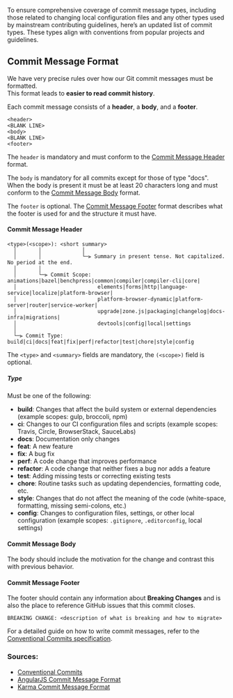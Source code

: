 To ensure comprehensive coverage of commit message types, including those related to changing local configuration files and any other types used by mainstream contributing guidelines, here’s an updated list of commit types. These types align with conventions from popular projects and guidelines.

## <a name="commit"></a> Commit Message Format

We have very precise rules over how our Git commit messages must be formatted.  
This format leads to **easier to read commit history**.

Each commit message consists of a **header**, a **body**, and a **footer**.

```
<header>
<BLANK LINE>
<body>
<BLANK LINE>
<footer>
```

The `header` is mandatory and must conform to the [Commit Message Header](#commit-header) format.

The `body` is mandatory for all commits except for those of type "docs".  
When the body is present it must be at least 20 characters long and must conform to the [Commit Message Body](#commit-body) format.

The `footer` is optional. The [Commit Message Footer](#commit-footer) format describes what the footer is used for and the structure it must have.

#### <a name="commit-header"></a>Commit Message Header

```
<type>(<scope>): <short summary>
  │       │             │
  │       │             └─⫸ Summary in present tense. Not capitalized. No period at the end.
  │       │
  │       └─⫸ Commit Scope: animations|bazel|benchpress|common|compiler|compiler-cli|core|
  │                          elements|forms|http|language-service|localize|platform-browser|
  │                          platform-browser-dynamic|platform-server|router|service-worker|
  │                          upgrade|zone.js|packaging|changelog|docs-infra|migrations|
  │                          devtools|config|local|settings
  │
  └─⫸ Commit Type: build|ci|docs|feat|fix|perf|refactor|test|chore|style|config
```

The `<type>` and `<summary>` fields are mandatory, the `(<scope>)` field is optional.

##### Type

Must be one of the following:

- **build**: Changes that affect the build system or external dependencies (example scopes: gulp, broccoli, npm)
- **ci**: Changes to our CI configuration files and scripts (example scopes: Travis, Circle, BrowserStack, SauceLabs)
- **docs**: Documentation only changes
- **feat**: A new feature
- **fix**: A bug fix
- **perf**: A code change that improves performance
- **refactor**: A code change that neither fixes a bug nor adds a feature
- **test**: Adding missing tests or correcting existing tests
- **chore**: Routine tasks such as updating dependencies, formatting code, etc.
- **style**: Changes that do not affect the meaning of the code (white-space, formatting, missing semi-colons, etc.)
- **config**: Changes to configuration files, settings, or other local configuration (example scopes: `.gitignore`, `.editorconfig`, local settings)

#### <a name="commit-body"></a> Commit Message Body

The body should include the motivation for the change and contrast this with previous behavior.

#### <a name="commit-footer"></a> Commit Message Footer

The footer should contain any information about **Breaking Changes** and is also the place to reference GitHub issues that this commit closes.

```
BREAKING CHANGE: <description of what is breaking and how to migrate>
```

For a detailed guide on how to write commit messages, refer to the [Conventional Commits specification](https://www.conventionalcommits.org/en/v1.0.0/).

### Sources:

- [Conventional Commits](https://www.conventionalcommits.org/en/v1.0.0/)
- [AngularJS Commit Message Format](https://github.com/angular/angular/blob/main/CONTRIBUTING.md#commit)
- [Karma Commit Message Format](https://karma-runner.github.io/6.3/dev/git-commit-msg.html)
